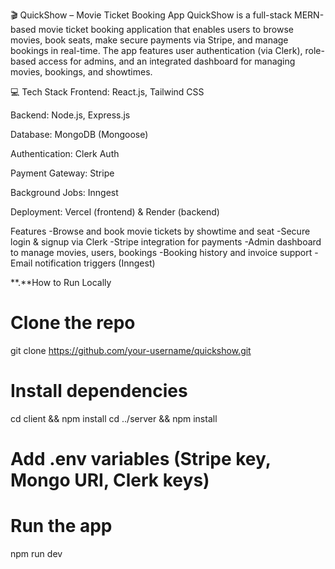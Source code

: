 🎬 QuickShow – Movie Ticket Booking App
QuickShow is a full-stack MERN-based movie ticket booking application that enables users to browse movies, book seats, make secure payments via Stripe, and manage bookings in real-time. The app features user authentication (via Clerk), role-based access for admins, and an integrated dashboard for managing movies, bookings, and showtimes.

💻 Tech Stack
Frontend: React.js, Tailwind CSS

Backend: Node.js, Express.js

Database: MongoDB (Mongoose)

Authentication: Clerk Auth

Payment Gateway: Stripe

Background Jobs: Inngest

Deployment: Vercel (frontend) & Render (backend)

Features
-Browse and book movie tickets by showtime and seat
-Secure login & signup via Clerk
-Stripe integration for payments
-Admin dashboard to manage movies, users, bookings
-Booking history and invoice support
-Email notification triggers (Inngest)

**.**How to Run Locally 
# Clone the repo
git clone https://github.com/your-username/quickshow.git

# Install dependencies
cd client && npm install
cd ../server && npm install

# Add .env variables (Stripe key, Mongo URI, Clerk keys)

# Run the app
npm run dev
